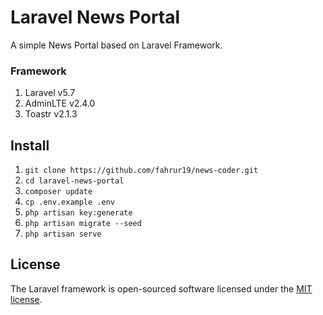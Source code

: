 # Laravel News Portal

A simple News Portal based on Laravel Framework.

### Framework
1. Laravel v5.7
2. AdminLTE v2.4.0
2. Toastr v2.1.3

## Install
01. `git clone https://github.com/fahrur19/news-coder.git`
02. `cd laravel-news-portal`
03. `composer update`
04. `cp .env.example .env`
05. `php artisan key:generate`
06. `php artisan migrate --seed`
07. `php artisan serve`

## License

The Laravel framework is open-sourced software licensed under the [MIT license](https://opensource.org/licenses/MIT).
